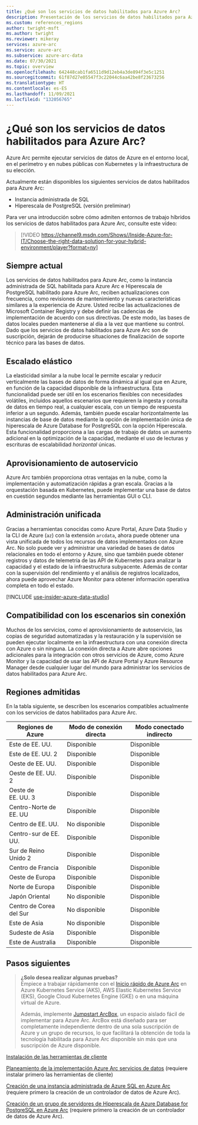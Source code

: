 ```yaml
---
title: ¿Qué son los servicios de datos habilitados para Azure Arc?
description: Presentación de los servicios de datos habilitados para Azure Arc
ms.custom: references_regions
author: twright-msft
ms.author: twright
ms.reviewer: mikeray
services: azure-arc
ms.service: azure-arc
ms.subservice: azure-arc-data
ms.date: 07/30/2021
ms.topic: overview
ms.openlocfilehash: 642448cab1fa6511d9d12eb4a3de894f3e5c1251
ms.sourcegitcommit: 61f87d27e05547f3c22044c6aa42be8f23673256
ms.translationtype: HT
ms.contentlocale: es-ES
ms.lasthandoff: 11/09/2021
ms.locfileid: "132056765"
---
```

# <a name="what-are-azure-arc-enabled-data-services"></a>¿Qué son los servicios de datos habilitados para Azure Arc?

Azure Arc permite ejecutar servicios de datos de Azure en el entorno local, en el perímetro y en nubes públicas con Kubernetes y la infraestructura de su elección.

Actualmente están disponibles los siguientes servicios de datos habilitados para Azure Arc: 

- Instancia administrada de SQL
- Hiperescala de PostgreSQL (versión preliminar)

Para ver una introducción sobre cómo admiten entornos de trabajo híbridos los servicios de datos habilitados para Azure Arc, consulte este vídeo:

> [!VIDEO https://channel9.msdn.com/Shows//Inside-Azure-for-IT/Choose-the-right-data-solution-for-your-hybrid-environment/player?format=ny]

## <a name="always-current"></a>Siempre actual

Los servicios de datos habilitados para Azure Arc, como la instancia administrada de SQL habilitada para Azure Arc e Hiperescala de PostgreSQL habilitado para Azure Arc, reciben actualizaciones con frecuencia, como revisiones de mantenimiento y nuevas características similares a la experiencia de Azure. Usted recibe las actualizaciones de Microsoft Container Registry y debe definir las cadencias de implementación de acuerdo con sus directivas. De este modo, las bases de datos locales pueden mantenerse al día a la vez que mantiene su control. Dado que los servicios de datos habilitados para Azure Arc son de suscripción, dejarán de producirse situaciones de finalización de soporte técnico para las bases de datos.

## <a name="elastic-scale"></a>Escalado elástico

La elasticidad similar a la nube local le permite escalar y reducir verticalmente las bases de datos de forma dinámica al igual que en Azure, en función de la capacidad disponible de la infraestructura. Esta funcionalidad puede ser útil en los escenarios flexibles con necesidades volátiles, incluidos aquellos escenarios que requieren la ingesta y consulta de datos en tiempo real, a cualquier escala, con un tiempo de respuesta inferior a un segundo. Además, también puede escalar horizontalmente las instancias de base de datos mediante la opción de implementación única de hiperescala de Azure Database for PostgreSQL con la opción Hiperescala. Esta funcionalidad proporciona a las cargas de trabajo de datos un aumento adicional en la optimización de la capacidad, mediante el uso de lecturas y escrituras de escalabilidad *horizontal* únicas.

## <a name="self-service-provisioning"></a>Aprovisionamiento de autoservicio

Azure Arc también proporciona otras ventajas en la nube, como la implementación y automatización rápidas a gran escala. Gracias a la orquestación basada en Kubernetes, puede implementar una base de datos en cuestión segundos mediante las herramientas GUI o CLI.

## <a name="unified-management"></a>Administración unificada

Gracias a herramientas conocidas como Azure Portal, Azure Data Studio y la CLI de Azure (`az`) con la extensión `arcdata`, ahora puede obtener una vista unificada de todos los recursos de datos implementados con Azure Arc. No solo puede ver y administrar una variedad de bases de datos relacionales en todo el entorno y Azure, sino que también puede obtener registros y datos de telemetría de las API de Kubernetes para analizar la capacidad y el estado de la infraestructura subyacente. Además de contar con la supervisión del rendimiento y el análisis de registros localizados, ahora puede aprovechar Azure Monitor para obtener información operativa completa en todo el estado.

[!INCLUDE [use-insider-azure-data-studio](includes/use-insider-azure-data-studio.md)]

## <a name="disconnected-scenario-support"></a>Compatibilidad con los escenarios sin conexión

Muchos de los servicios, como el aprovisionamiento de autoservicio, las copias de seguridad automatizadas y la restauración y la supervisión se pueden ejecutar localmente en la infraestructura con una conexión directa con Azure o sin ninguna. La conexión directa a Azure abre opciones adicionales para la integración con otros servicios de Azure, como Azure Monitor y la capacidad de usar las API de Azure Portal y Azure Resource Manager desde cualquier lugar del mundo para administrar los servicios de datos habilitados para Azure Arc.

## <a name="supported-regions"></a>Regiones admitidas

En la tabla siguiente, se describen los escenarios compatibles actualmente con los servicios de datos habilitados para Azure Arc.

|Regiones de Azure  |Modo de conexión directa  |Modo conectado indirecto  |
|---------|---------|---------|
|Este de EE. UU.|Disponible|Disponible
|Este de EE. UU. 2|Disponible|Disponible
|Oeste de EE. UU.|Disponible|Disponible
|Oeste de EE. UU. 2|Disponible|Disponible
|Oeste de EE. UU. 3|Disponible|Disponible
|Centro-Norte de EE. UU | Disponible | Disponible
|Centro de EE. UU.|No disponible|Disponible
|Centro-sur de EE. UU.|Disponible|Disponible
|Sur de Reino Unido 2|Disponible|Disponible
|Centro de Francia|Disponible|Disponible
|Oeste de Europa |Disponible |Disponible
|Norte de Europa|Disponible|Disponible
|Japón Oriental|No disponible|Disponible
|Centro de Corea del Sur|No disponible|Disponible
|Este de Asia|No disponible|Disponible
|Sudeste de Asia|Disponible|Disponible
|Este de Australia|Disponible|Disponible

## <a name="next-steps"></a>Pasos siguientes

> **¿Solo desea realizar algunas pruebas?**  
> Empiece a trabajar rápidamente con el [Inicio rápido de Azure Arc](https://azurearcjumpstart.io/azure_arc_jumpstart/azure_arc_data/) en Azure Kubernetes Service (AKS), AWS Elastic Kubernetes Service (EKS), Google Cloud Kubernetes Engine (GKE) o en una máquina virtual de Azure.
>
>Además, implemente [Jumpstart ArcBox](https://azurearcjumpstart.io/azure_jumpstart_arcbox/), un espacio aislado fácil de implementar para Azure Arc. ArcBox está diseñado para ser completamente independiente dentro de una sola suscripción de Azure y un grupo de recursos, lo que facilitará la obtención de toda la tecnología habilitada para Azure Arc disponible sin más que una suscripción de Azure disponible.

[Instalación de las herramientas de cliente](install-client-tools.md)

[Planeamiento de la implementación Azure Arc servicios de datos](plan-azure-arc-data-services.md) (requiere instalar primero las herramientas de cliente)

[Creación de una instancia administrada de Azure SQL en Azure Arc](create-sql-managed-instance.md) (requiere primero la creación de un controlador de datos de Azure Arc).

[Creación de un grupo de servidores de Hiperescala de Azure Database for PostgreSQL en Azure Arc](create-postgresql-hyperscale-server-group.md) (requiere primero la creación de un controlador de datos de Azure Arc).
